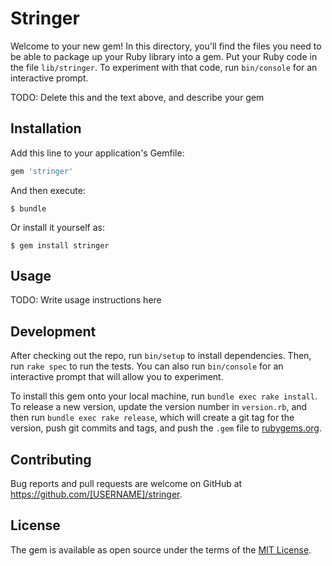 # Stringer

Welcome to your new gem! In this directory, you'll find the files you need to be able to package up your Ruby library into a gem. Put your Ruby code in the file `lib/stringer`. To experiment with that code, run `bin/console` for an interactive prompt.

TODO: Delete this and the text above, and describe your gem

## Installation

Add this line to your application's Gemfile:

```ruby
gem 'stringer'
```

And then execute:

    $ bundle

Or install it yourself as:

    $ gem install stringer

## Usage

TODO: Write usage instructions here

## Development

After checking out the repo, run `bin/setup` to install dependencies. Then, run `rake spec` to run the tests. You can also run `bin/console` for an interactive prompt that will allow you to experiment.

To install this gem onto your local machine, run `bundle exec rake install`. To release a new version, update the version number in `version.rb`, and then run `bundle exec rake release`, which will create a git tag for the version, push git commits and tags, and push the `.gem` file to [rubygems.org](https://rubygems.org).

## Contributing

Bug reports and pull requests are welcome on GitHub at https://github.com/[USERNAME]/stringer.


## License

The gem is available as open source under the terms of the [MIT License](http://opensource.org/licenses/MIT).

